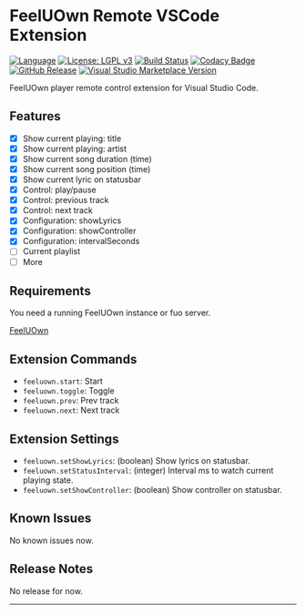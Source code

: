 # FeelUOwn Remote VSCode Extension

[![Language](https://img.shields.io/badge/Language-TypeScript-blue.svg)](https://www.typescriptlang.org/)
[![License: LGPL v3](https://img.shields.io/badge/License-LGPL%20v3-blue.svg)](http://www.gnu.org/licenses/lgpl-3.0)
[![Build Status](https://travis-ci.org/BruceZhang1993/vscode-extension-feeluown-remote.svg?branch=master)](https://travis-ci.org/BruceZhang1993/vscode-extension-feeluown-remote)
[![Codacy Badge](https://api.codacy.com/project/badge/Grade/3f9afb0ef47b4349a778f01a51eb8ec2)](https://www.codacy.com/app/BruceZhang1993/vscode-extension-feeluown-remote?utm_source=github.com&amp;utm_medium=referral&amp;utm_content=BruceZhang1993/vscode-extension-feeluown-remote&amp;utm_campaign=Badge_Grade)
[![GitHub Release](https://img.shields.io/github/release/BruceZhang1993/vscode-extension-feeluown-remote.svg?label=Release)](https://github.com/BruceZhang1993/vscode-extension-feeluown-remote/releases)
[![Visual Studio Marketplace Version](https://img.shields.io/visual-studio-marketplace/v/brucezhang1993.feeluown-remote.svg?label=Marketplace)](https://marketplace.visualstudio.com/items?itemName=brucezhang1993.feeluown-remote)

FeelUOwn player remote control extension for Visual Studio Code.

## Features

- [x]  Show current playing: title  
- [x]  Show current playing: artist  
- [x]  Show current song duration (time)  
- [x]  Show current song position (time)  
- [x]  Show current lyric on statusbar  
- [x]  Control: play/pause  
- [x]  Control: previous track  
- [x]  Control: next track  
- [x]  Configuration: showLyrics  
- [x]  Configuration: showController  
- [x]  Configuration: intervalSeconds
- [ ]  Current playlist  
- [ ]  More  

## Requirements

You need a running FeelUOwn instance or fuo server.

[FeelUOwn](https://github.com/cosven/FeelUOwn)

## Extension Commands

- `feeluown.start`: Start
- `feeluown.toggle`: Toggle
- `feeluown.prev`: Prev track
- `feeluown.next`: Next track

## Extension Settings

- `feeluown.setShowLyrics`: (boolean) Show lyrics on statusbar.
- `feeluown.setStatusInterval`: (integer) Interval ms to watch current playing state.
- `feeluown.setShowController`: (boolean) Show controller on statusbar.

## Known Issues

No known issues now.

## Release Notes

No release for now.

----------------------------------------------------------------------------------------------
